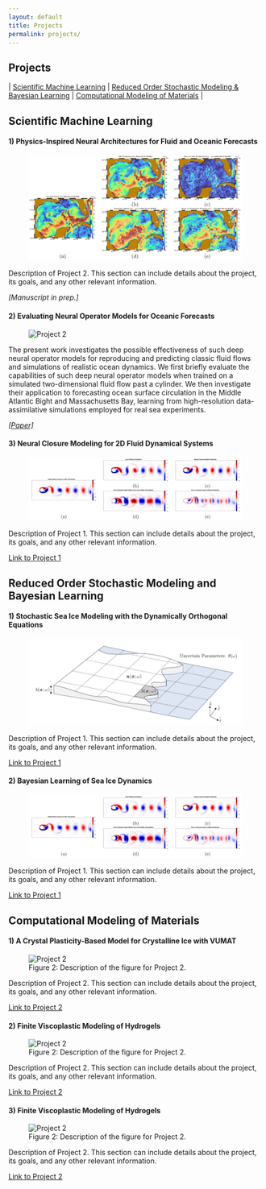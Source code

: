 ```yaml
---
layout: default
title: Projects
permalink: projects/
---
```


<h2>Projects</h2>

<p class="project-links">
    <span class="separator">|</span>
    <a href="#scientific-machine-learning"><u>Scientific Machine Learning</u></a> 
    <span class="separator">|</span>
    <a href="#stochastic-modeling"><u>Reduced Order Stochastic Modeling & <br> Bayesian Learning</u></a> 
    <span class="separator">|</span>
    <a href="#computational-modeling"><u>Computational Modeling of Materials</u></a>
    <span class="separator">|</span>
</p>

<div id="scientific-machine-learning">

<h2>Scientific Machine Learning</h2>

<div class="project">
    <h4>1) Physics-Inspired Neural Architectures for Fluid and Oceanic Forecasts</h4>
    <figure>
        <img src="/assets/images/Projects/physics_inspired.png" alt="Project 1">
    </figure>
    <p>Description of Project 2. This section can include details about the project, its goals, and any other relevant information.</p>
    <p><i>[Manuscript in prep.]</i></p>
</div>

<div class="project">
    <h4>2) Evaluating Neural Operator Models for Oceanic Forecasts</h4>
    <figure>
        <img src="/assets/images/project1-placeholder.jpg" alt="Project 2">
    </figure>
    <p>The present work investigates the possible effectiveness of such deep neural operator models for reproducing and predicting classic fluid flows and simulations of realistic ocean dynamics. We first briefly evaluate the capabilities of such deep neural operator models when trained on a simulated two-dimensional fluid flow past a cylinder. We then investigate their application to forecasting ocean surface circulation in the Middle Atlantic Bight and Massachusetts Bay, learning from high-resolution data-assimilative simulations employed for real sea experiments. </p>
    <p><a href="/assets/files/Rajagopal_et_al_Oceans2023.pdf" target="_blank"><i>[Paper]</i></a></p>
</div>

<div class="project">
    <h4>3) Neural Closure Modeling for 2D Fluid Dynamical Systems</h4>
    <figure>
        <img src="/assets/images/Projects/neural_closure.png" alt="Project 3">
    </figure>
    <p>Description of Project 1. This section can include details about the project, its goals, and any other relevant information.</p>
    <p><a href="http://example.com">Link to Project 1</a></p>
</div>

</div>

<div id="stochastic-modeling">

<h2>Reduced Order Stochastic Modeling and Bayesian Learning</h2>


<div class="project">
    <h4>1) Stochastic Sea Ice Modeling with the Dynamically Orthogonal Equations</h4>
    <figure>
            <img src="/assets/images/Projects/stochastic_sea_ice.png" alt="Project 4">
    </figure>
    <p>Description of Project 1. This section can include details about the project, its goals, and any other relevant information.</p>
    <p><a href="http://example.com">Link to Project 1</a></p>
</div>

<div class="project">
    <h4>2) Bayesian Learning of Sea Ice Dynamics</h4>
    <figure>
        <img src="/assets/images/Projects/neural_closure.png" alt="Project 5">
    </figure>
    <p>Description of Project 1. This section can include details about the project, its goals, and any other relevant information.</p>
    <p><a href="http://example.com">Link to Project 1</a></p>
</div>

</div>

<div id="computational-modeling">

<h2>Computational Modeling of Materials</h2>

<div class="project">
    <h4>1) A Crystal Plasticity-Based Model for Crystalline Ice with VUMAT</h4>
    <figure>
        <img src="/assets/images/project2-placeholder.jpg" alt="Project 2">
        <figcaption>Figure 2: Description of the figure for Project 2.</figcaption>
    </figure>
    <p>Description of Project 2. This section can include details about the project, its goals, and any other relevant information.</p>
    <p><a href="http://example.com">Link to Project 2</a></p>
</div>

<div class="project">
    <h4>2) Finite Viscoplastic Modeling of Hydrogels</h4>
    <figure>
        <img src="/assets/images/project2-placeholder.jpg" alt="Project 2">
        <figcaption>Figure 2: Description of the figure for Project 2.</figcaption>
    </figure>
    <p>Description of Project 2. This section can include details about the project, its goals, and any other relevant information.</p>
    <p><a href="http://example.com">Link to Project 2</a></p>
</div>

<div class="project">
    <h4>3) Finite Viscoplastic Modeling of Hydrogels</h4>
    <figure>
        <img src="/assets/images/project2-placeholder.jpg" alt="Project 2">
        <figcaption>Figure 2: Description of the figure for Project 2.</figcaption>
    </figure>
    <p>Description of Project 2. This section can include details about the project, its goals, and any other relevant information.</p>
    <p><a href="http://example.com">Link to Project 2</a></p>
</div>

</div>


